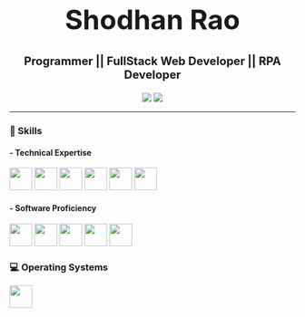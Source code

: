 <h1 align="center" style="font-size: 48px;">Shodhan Rao</h1>

<p align="center" style="font-size: 20px;">
<b> Programmer || FullStack Web Developer || RPA Developer</b>
</p>

<p align="center">
  <img src="https://komarev.com/ghpvc/?username=shodhanraoo&style=flat-square"/>
  <a href="https://shodhan-rao-portfolio.netlify.app" target="_blank">
    <img src="https://img.shields.io/badge/Portfolio-blue?style=flat-square&logo=appveyor" />
  </a>
</p>

---
<h3>🔧 Skills</h3>

<h4>- Technical Expertise</h4>
<p>
  <img src="https://cdn.jsdelivr.net/gh/devicons/devicon/icons/html5/html5-original.svg" height="40"/>
  <img src="https://cdn.jsdelivr.net/gh/devicons/devicon/icons/css3/css3-original.svg" height="40"/>
  <img src="https://cdn.jsdelivr.net/gh/devicons/devicon/icons/javascript/javascript-original.svg" height="40"/>
  <img src="https://cdn.jsdelivr.net/gh/devicons/devicon/icons/java/java-original.svg" height="40"/>
  <img src="https://cdn.jsdelivr.net/gh/devicons/devicon/icons/mongodb/mongodb-original.svg" height="40"/>
  <img src="https://cdn.jsdelivr.net/gh/devicons/devicon/icons/uipath/uipath-original.svg" height="40"/>
</p>

<h4>- Software Proficiency</h4>
<p>
  <img src="https://cdn.jsdelivr.net/gh/devicons/devicon/icons/git/git-original.svg" height="40"/>
  <img src="https://cdn.jsdelivr.net/gh/devicons/devicon/icons/vscode/vscode-original.svg" height="40"/>
  <img src="https://cdn.jsdelivr.net/gh/devicons/devicon/icons/jupyter/jupyter-original.svg" height="40"/>
  <img src="https://cdn.jsdelivr.net/gh/devicons/devicon/icons/netlify/netlify-original.svg" height="40"/>
  <img src="https://cdn.jsdelivr.net/gh/devicons/devicon/icons/figma/figma-original.svg" height="40"/>
</p>

<h3>💻 Operating Systems</h3>
<p>
  <img src="https://cdn.jsdelivr.net/gh/devicons/devicon/icons/windows8/windows8-original.svg" height="40"/>
</p>
